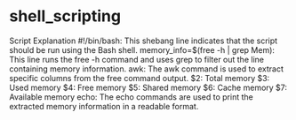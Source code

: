 # shell_scripting

Script Explanation
#!/bin/bash: This shebang line indicates that the script should be run using the Bash shell.
memory_info=$(free -h | grep Mem): This line runs the free -h command and uses grep to filter out the line containing memory information.
awk: The awk command is used to extract specific columns from the free command output.
$2: Total memory
$3: Used memory
$4: Free memory
$5: Shared memory
$6: Cache memory
$7: Available memory
echo: The echo commands are used to print the extracted memory information in a readable format.
